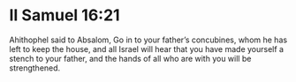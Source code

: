 # II Samuel 16:21

Ahithophel said to Absalom, Go in to your father’s concubines, whom he has left to keep the house, and all Israel will hear that you have made yourself a stench to your father, and the hands of all who are with you will be strengthened.
